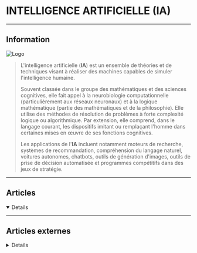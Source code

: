# INTELLIGENCE ARTIFICIELLE (IA)
----

## <i class="fa-solid fa-hashtag"></i> Information

![Logo](../../_media/apps/apache_http_server/apache_http_server_logo.svg ':size=250 :no-zoom')


> <i class="fa-solid fa-quote-left"></i> L'intelligence artificielle (**IA**) est un ensemble de théories et de techniques visant à réaliser des machines capables de simuler l'intelligence humaine.
>
> Souvent classée dans le groupe des mathématiques et des sciences cognitives, elle fait appel à la neurobiologie computationnelle (particulièrement aux réseaux neuronaux) et à la logique mathématique (partie des mathématiques et de la philosophie). Elle utilise des méthodes de résolution de problèmes à forte complexité logique ou algorithmique. Par extension, elle comprend, dans le langage courant, les dispositifs imitant ou remplaçant l'homme dans certaines mises en œuvre de ses fonctions cognitives.
>
> Les applications de l'**IA** incluent notamment moteurs de recherche, systèmes de recommandation, compréhension du langage naturel, voitures autonomes, chatbots, outils de génération d'images, outils de prise de décision automatisée et programmes compétitifs dans des jeux de stratégie. <i class="fa-solid fa-quote-left fa-rotate-180"></i>

---

## <i class="fa-regular fa-newspaper"></i> Articles

<details open>

</details>

---

## <i class="fa-solid fa-glasses"></i> Articles externes

<details>

- [Utiliser simplement un réseau de neurones sur Raspberry Pi grâce à ONNX et Go](https://connect.ed-diamond.com/GNU-Linux-Magazine/glmfhs-106/utiliser-simplement-un-reseau-de-neurones-sur-raspberry-pi-grace-a-onnx-et-go)
- [L'Univers, ses galaxies et le machine Learning](https://connect.ed-diamond.com/GNU-Linux-Magazine/glmfhs-094/l-univers-ses-galaxies-et-le-machine-learning)
- [A Breakdown of Deep Learning Frameworks](https://dzone.com/articles/a-breakdown-of-deep-learning-frameworks)
- [Analyzing ML Model using Dashboard](https://towardsdatascience.com/analyzing-ml-model-using-dashboard-f69e17a942f9)
- [Artificial intelligence vs Machine Learning vs Deep Learning](https://dzone.com/articles/artificial-intelligence-vs-machine-learning-vs-dee-2)
- [AutoML: Using Auto-Sklearn and Auto-PyTorch](https://dzone.com/articles/automl-an-introduction-using-auto-sklearn-and-auto)
- [How Can Artificial Intelligence Transform Software Testing?](https://dzone.com/articles/how-can-artificial-intelligence-transform-software)
- [How to Implement Semantic Search Using OpenAI GPT-3](https://dzone.com/articles/how-to-implement-semantic-search-using-openai-gpt3)
- [Role of Chatbots and Automation in Data Center Optimization](https://dzone.com/articles/role-of-chatbots-automation-in-data-center-optimization)
- [Turn a Harry Potter Book into a Knowledge Graph](https://medium.com/neo4j/turn-a-harry-potter-book-into-a-knowledge-graph-ffc1c45afcc8)
- [Understanding AI Ops: Part 2](https://dzone.com/articles/understanding-ai-ops-part-2)
- [Deep Learning for Signal Processing: What You Need to Know](https://dzone.com/articles/deep-learning-for-signal-processing-what-you-need)
- [COMMENT FONCTIONNENT LE MACHINE LEARNING ET LE DEEP LEARNING ?](https://www.eskimoz.fr/machine-learning/)
- [How to Tackle Challenges Deploying ML Models](https://dzone.com/articles/how-to-tackle-the-challenges-in-deploying-machine)
- [Comment prédire un classement global à partir d’estimations locales ?](https://blog.link-value.fr/prediction-globale-et-estimations-locales-1266ca4c3960)
- [Attribution de scores d'anomalies pour Machine Learning et Elasticsearch - Comment ça marche ?](https://www.elastic.co/fr/blog/machine-learning-anomaly-scoring-elasticsearch-how-it-works)
- [Machine Learning Algorithms: Mathematics Behind Linear Regression](https://dzone.com/articles/machine-learning-algorithms-mathematics-behind-lin)
- [The Most Insightful Computer Vision Project](https://dzone.com/articles/the-most-insightful-computer-vision-project)
- [Top Deep Learning Frameworks in 2020: PyTorch vs TensorFlow](https://dzone.com/articles/top-deep-learning-frameworks-in-2020-pytorch-vs-te)
- [Top AIOps Trends Impacting DevOps in 2020 and Beyond](https://dzone.com/articles/top-aiops-trends-impacting-devops-in-2020-and-beyo)
- [Forward and Back-Propagation Programming Technique/Steps to Train an Artificial Neural Net](https://dzone.com/articles/forward-and-back-propagation-programming-technique)
- [What You Need to Know About Deep Reinforcement Learning](https://dzone.com/articles/what-you-need-to-know-about-deep-reinforcement-lea)
- [Convolutional Neural Network – How to Code Some of the Critical Steps](https://dzone.com/articles/convolutional-neural-network-how-to-code-some-of-t)
- [Using ML Predictions in Mobile Apps With Couchbase Lite's Predictive Query API](https://dzone.com/articles/machine-learning-predictions-in-mobile-apps-with-c)
- [Predicting Wine Quality With Several Classification Techniques](https://dzone.com/articles/predicting-wine-quality-with-several-classificatio)
- [Recurrent Neural Networks (RNN): Deep Learning for Sequential Data](https://dzone.com/articles/recurrent-neural-networks-rnn-deep-learning-for-se)
- [Machine Learning and Deep Learning: A Perspective on the Future](https://opensourceforu.com/2020/05/machine-learning-and-deep-learning-a-perspective-on-the-future/)
- [Deep Learning: The Techniques and Tools You Must Know](https://opensourceforu.com/2020/05/deep-learning-the-techniques-and-tools-you-must-know/)
- [Exit The Test Maintenance Road to Nowhere Through Visual AI](https://dzone.com/articles/exit-the-test-maintenance-road-to-nowhere-through)
- [Automatically Filter Image Uploads According to Their NSFW Score](https://dzone.com/articles/automatically-filter-image-uploads-according-to-th)
- [Building a Deep-Learning-Based Movie Recommender System](https://dzone.com/articles/building-a-deep-learning-based-movie-recommender-s)
- [Predicting Stock Trend Using Deep Learning](https://dzone.com/articles/predicting-stock-trend-using-deep-learning)
- [Extraction d'objets pour la cartographie par deep-learning : évaluation du modèle](https://makina-corpus.com/blog/metier/2020/extraction-dobjets-pour-la-cartographie-par-deep-learning-evaluation-du-modele)
- [MACHINE LEARNING : QUELS SONT LES CAS D’USAGE ET COMMENT DÉMARRER SON PROJET ML ?](https://blog.revolve.team/2020/02/20/cas-dusage-machine-learning/)
- [Série d'articles, 3ème article : Alléger les besoins en données](https://makina-corpus.com/blog/metier/2020/alleger-les-besoins-en-donnees)
- [Attaquer des modèles de machine learning : les grands types d’attaques](https://blog.engineering.publicissapient.fr/2020/06/16/attaquer-des-modeles-de-machine-learning-les-grands-types-dattaques/)
- [Introduction à l’interprétation de modèles de Machine Learning](https://blog.octo.com/introduction-a-linterpretation-de-modeles-de-machine-learning/)
- [How Do You Measure If Your Customer Churn Predictive Model Is Good?](https://dzone.com/articles/how-do-you-measure-if-your-customer-churn-predicti)
- [When – and When Not – to Use Open Source Apache Cassandra, Kafka, Spark and Elasticsearch](https://www.datanami.com/2019/12/03/when-and-when-not-to-use-open-source-apache-cassandra-kafka-spark-and-elasticsearch/)
- [Comment construire un réseau neuronal pour traduire la langue des signes en anglais](https://www.digitalocean.com/community/tutorials/how-to-build-a-neural-network-to-translate-sign-language-into-english-fr)
- [How To Build a Neural Network to Translate Sign Language into English](https://www.digitalocean.com/community/tutorials/how-to-build-a-neural-network-to-translate-sign-language-into-english)

</details>